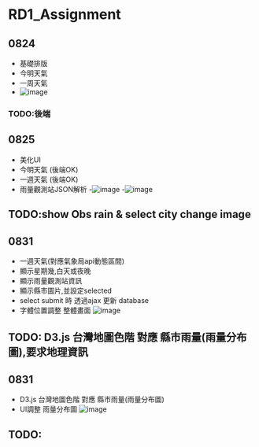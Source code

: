# RD1_Assignment
## 0824
  - 基礎排版
  - 今明天氣
  - 一周天氣
  - ![image](https://github.com/weichen-chungyo/RD1_Assignment/blob/master/viewImage/0824.PNG)
### TODO:後端
## 0825
  - 美化UI
  - 今明天氣 (後端OK)
  - 一週天氣 (後端OK)
  - 雨量觀測站JSON解析
  -![image](https://github.com/weichen-chungyo/RD1_Assignment/blob/master/viewImage/0825.PNG)
  -![image](https://github.com/weichen-chungyo/RD1_Assignment/blob/master/viewImage/0825(2).PNG)
## TODO:show Obs rain & select city change image
## 0831
  - 一週天氣(對應氣象局api動態區間)
  - 顯示星期幾,白天或夜晚
  - 顯示雨量觀測站資訊
  - 顯示縣市圖片,並設定selected
  - select submit 時 透過ajax 更新 database
  - 字體位置調整
  整體畫面
  ![image](https://github.com/weichen-chungyo/RD1_Assignment/blob/master/viewImage/0831.png)
  
## TODO: D3.js 台灣地圖色階 對應 縣市雨量(雨量分布圖),要求地理資訊
## 0831
  - D3.js 台灣地圖色階 對應 縣市雨量(雨量分布圖)
  - UI調整
  雨量分布圖
  ![image](https://github.com/weichen-chungyo/RD1_Assignment/blob/master/viewImage/0908.png)
  
## TODO:



